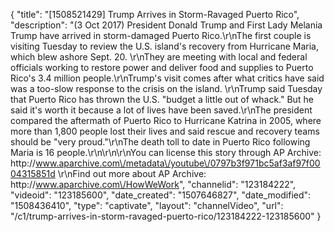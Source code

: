 {
    "title": "[1508521429] Trump Arrives in Storm-Ravaged Puerto Rico",
    "description": "(3 Oct 2017) President Donald Trump and First Lady Melania Trump have arrived in storm-damaged Puerto Rico.\r\nThe first couple is visiting Tuesday to review the U.S. island's recovery from Hurricane Maria, which blew ashore Sept. 20. \r\nThey are meeting with local and federal officials working to restore power and deliver food and supplies to Puerto Rico's 3.4 million people.\r\nTrump's visit comes after what critics have said was a too-slow response to the crisis on the island. \r\nTrump said Tuesday that Puerto Rico has thrown the U.S. \"budget a little out of whack.\"  But he said it's worth it because a lot of lives have been saved.\r\nThe president compared the aftermath of Puerto Rico to Hurricane Katrina in 2005, where more than 1,800 people lost their lives and said rescue and recovery teams should be \"very proud.\"\r\nThe death toll to date in Puerto Rico following Maria is 16 people.\r\n\r\n\r\nYou can license this story through AP Archive: http:\/\/www.aparchive.com\/metadata\/youtube\/0797b3f971bc5af3af97f0004315851d \r\nFind out more about AP Archive: http:\/\/www.aparchive.com\/HowWeWork",
    "channelid": "123184222",
    "videoid": "123185600",
    "date_created": "1507646827",
    "date_modified": "1508436410",
    "type": "captivate",
    "layout": "channelVideo",
    "url": "\/c1\/trump-arrives-in-storm-ravaged-puerto-rico\/123184222-123185600"
}